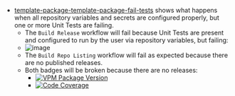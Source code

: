 * [template-package-template-package-fail-tests](https://github.com/dustuu/template-package-fail-tests) shows what happens when all repository variables and secrets are configured properly, but one or more Unit Tests are failing.
  * The `Build Release` workflow will fail because Unit Tests are present and configured to run by the user via repository variables, but failing:
  * ![image](https://github.com/vrchat-community/template-package/assets/101824882/ca7219c0-bbd4-41a9-84d8-556a9c1eaa89)
  * The `Build Repo Listing` workflow will fail as expected because there are no published releases.
  * Both badges will be broken because there are no releases:
    * [![VPM Package Version](https://img.shields.io/vpm/v/com.vrchat.demo-template?repository_url=https%3A%2F%2Fdustuu.github.io%2Ftemplate-package-fail-tests%2Findex.json)](https://dustuu.github.io/template-package-fail-tests)
    * [![Code Coverage](https://dustuu.github.io/template-package-fail-tests/coverage/badge_linecoverage.svg)](https://dustuu.github.io/template-package-fail-tests/coverage)
